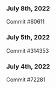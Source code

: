 ### July 8th, 2022

Commit #60611

### July 5th, 2022

Commit #314353


### July 4th, 2022

Commit #72281
